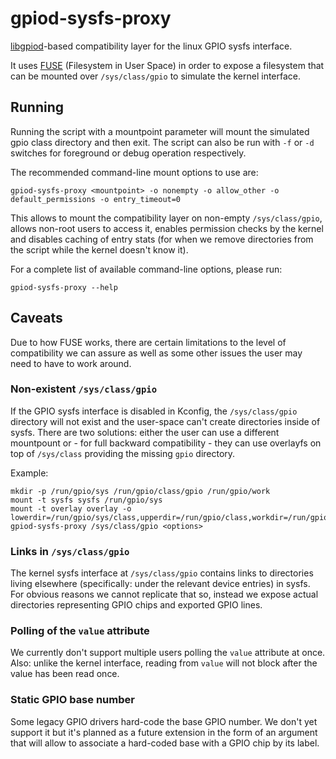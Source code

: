 <!-- SPDX-License-Identifier: MIT -->
<!-- SPDX-FileCopyrightText: 2024 Bartosz Golaszewski <bartosz.golaszewski@linaro.org> -->

# gpiod-sysfs-proxy

[libgpiod](https://git.kernel.org/pub/scm/libs/libgpiod/libgpiod.git/)-based
compatibility layer for the linux GPIO sysfs interface.

It uses [FUSE](https://www.kernel.org/doc/html/v6.3/filesystems/fuse.html)
(Filesystem in User Space) in order to expose a filesystem that can be mounted
over `/sys/class/gpio` to simulate the kernel interface.

## Running

Running the script with a mountpoint parameter will mount the simulated gpio
class directory and then exit. The script can also be run with `-f` or `-d`
switches for foreground or debug operation respectively.

The recommended command-line mount options to use are:

```
gpiod-sysfs-proxy <mountpoint> -o nonempty -o allow_other -o default_permissions -o entry_timeout=0
```

This allows to mount the compatibility layer on non-empty `/sys/class/gpio`,
allows non-root users to access it, enables permission checks by the kernel
and disables caching of entry stats (for when we remove directories from the
script while the kernel doesn't know it).

For a complete list of available command-line options, please run:

```
gpiod-sysfs-proxy --help
```

## Caveats

Due to how FUSE works, there are certain limitations to the level of
compatibility we can assure as well as some other issues the user may need
to have to work around.

### Non-existent `/sys/class/gpio`

If the GPIO sysfs interface is disabled in Kconfig, the `/sys/class/gpio`
directory will not exist and the user-space can't create directories inside
of sysfs. There are two solutions: either the user can use a different
mountpount or - for full backward compatibility - they can use overlayfs on
top of `/sys/class` providing the missing `gpio` directory.

Example:

```
mkdir -p /run/gpio/sys /run/gpio/class/gpio /run/gpio/work
mount -t sysfs sysfs /run/gpio/sys
mount -t overlay overlay -o lowerdir=/run/gpio/sys/class,upperdir=/run/gpio/class,workdir=/run/gpio/work,ro
gpiod-sysfs-proxy /sys/class/gpio <options>
```

### Links in `/sys/class/gpio`

The kernel sysfs interface at `/sys/class/gpio` contains links to directories
living elsewhere (specifically: under the relevant device entries) in sysfs.
For obvious reasons we cannot replicate that so, instead we expose actual
directories representing GPIO chips and exported GPIO lines.

### Polling of the `value` attribute

We currently don't support multiple users polling the `value` attribute at
once. Also: unlike the kernel interface, reading from `value` will not block
after the value has been read once.

### Static GPIO base number

Some legacy GPIO drivers hard-code the base GPIO number. We don't yet support
it but it's planned as a future extension in the form of an argument that will
allow to associate a hard-coded base with a GPIO chip by its label.
